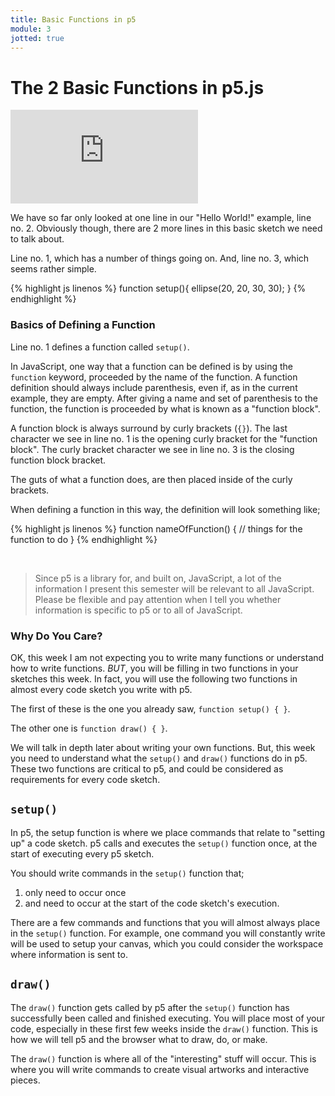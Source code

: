 ```yaml
---
title: Basic Functions in p5
module: 3
jotted: true
---
```


# The 2 Basic Functions in p5.js


<div class="embed-responsive embed-responsive-16by9"><iframe class="embed-responsive-item" src="https://www.youtube.com/embed/WsPJ6f8K454" frameborder="0" allowfullscreen></iframe></div>


We have so far only looked at one line in our "Hello World!" example, line no. 2. Obviously though, there are 2 more lines in this basic sketch we need to talk about.

Line no. 1, which has a number of things going on. And, line no. 3, which seems rather simple.

{% highlight js linenos %}
function setup(){
    ellipse(20, 20, 30, 30);
}
{% endhighlight %}

### Basics of Defining a Function

Line no. 1 defines a function called `setup()`.

In JavaScript, one way that a function can be defined is by using the `function` keyword, proceeded by the name of the function. A function definition should always include parenthesis, even if, as in the current example, they are empty. After giving a name and set of parenthesis to the function, the function is proceeded by what is known as a "function block".

A function block is always surround by curly brackets (`{}`). The last character we see in line no. 1 is the opening curly bracket for the "function block". The curly bracket character we see in line no. 3 is the closing function block bracket.

The guts of what a function does, are then placed inside of the curly brackets.

When defining a function in this way, the definition will look something like;


{% highlight js linenos %}
function nameOfFunction() {
    // things for the function to do
}
{% endhighlight %}


<br />


> Since p5 is a library for, and built on, JavaScript, a lot of the information I present this semester will be relevant to all JavaScript. Please be flexible and pay attention when I tell you whether information is specific to p5 or to all of JavaScript.

### Why Do You Care?

OK, this week I am not expecting you to write many functions or understand how to write functions. _BUT_, you will be filling in two functions in your sketches this week. In fact, you will use the following two functions in almost every code sketch you write with p5.

The first of these is the one you already saw, `function setup() { }`.

The other one is `function draw() { }`.

We will talk in depth later about writing your own functions. But, this week you need to understand what the `setup()` and `draw()` functions do in p5. These two functions are critical to p5, and could be considered as requirements for every code sketch.


## `setup()`

In p5, the setup function is where we place commands that relate to "setting up" a code sketch. p5 calls and executes the `setup()` function once, at the start of executing every p5 sketch.

You should write commands in the `setup()` function that;

1. only need to occur once
2. and need to occur at the start of the code sketch's execution.

There are a few commands and functions that you will almost always place in the `setup()` function.  For example, one command you will constantly write will be used to setup your canvas, which you could consider the workspace where information is sent to.


## `draw()`

The `draw()` function gets called by p5 after the `setup()` function has successfully been called and finished executing. You will place most of your code, especially in these first few weeks inside the `draw()` function. This is how we will tell p5 and the browser what to draw, do, or make.

The `draw()` function is where all of the "interesting" stuff will occur. This is where you will write commands to create visual artworks and interactive pieces.
